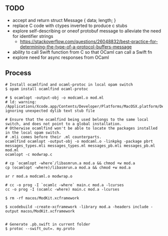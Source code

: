 ## TODO

- accept and return struct Message { data; length; }
- replace C code with ctypes inverted to produce c stubs
- explore self-describing or oneof protobuf message to alleviate the need for identifier strings
  - https://stackoverflow.com/questions/26048832/best-practice-for-determining-the-type-of-a-protocol-buffers-message
- ability to call Swift function from C so that OCaml can call a Swift fn
- explore need for async responses from OCaml

## Process

```
# Install ocamlfind and ocaml-protoc in local opam switch
$ opam install ocamlfind ocaml-protoc

# $ ocamlopt -output-obj -o modcaml.o mod.ml        
# ld: warning: /Applications/Xcode.app/Contents/Developer/Platforms/MacOSX.platform/Developer/SDKs/MacOSX.sdk/usr/lib/libSystem.tbd, ignoring unexpected dylib text stub file

# Ensure that the ocamlfind being used belongs to the same local switch, and does not point to a global installation.
# Otherwise ocamlfind won't be able to locate the packages installed in the local opam switch.
# .mli comes before their .ml counterparts.
ocamlfind ocamlopt -output-obj -o modcaml.o -linkpkg -package pbrt messages_types.mli messages_types.ml messages_pb.mli messages_pb.ml mod.ml
ocamlopt -c modwrap.c    

# cp `ocamlopt -where`/libasmrun.a mod.a && chmod +w mod.a
cp (ocamlopt -where)/libasmrun.a mod.a && chmod +w mod.a

ar r mod.a modcaml.o modwrap.o        

# cc -o prog -I `ocamlc -where` main.c mod.a -lcurses        
cc -o prog -I (ocamlc -where) main.c mod.a -lcurses        

$ rm -rf macos/ModKit.xcframework 

$ xcodebuild -create-xcframework -library mod.a -headers include -output macos/ModKit.xcframework


# Generate .pb.swift in current folder
$ protoc --swift_out=. my.proto
```